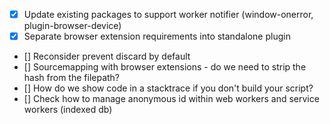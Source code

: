 - [x] Update existing packages to support worker notifier (window-onerror, plugin-browser-device)
- [x] Separate browser extension requirements into standalone plugin
- [] Reconsider prevent discard by default
- [] Sourcemapping with browser extensions - do we need to strip the hash from the filepath?
- [] How do we show code in a stacktrace if you don't build your script?
- [] Check how to manage anonymous id within web workers and service workers (indexed db)
